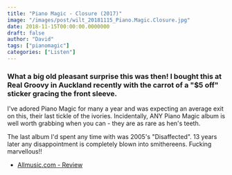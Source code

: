 ```yaml
---
title: "Piano Magic - Closure (2017)"
image: "/images/post/wilt_20181115_Piano.Magic.Closure.jpg"
date: 2018-11-15T00:00:00.0000000
draft: false
author: "David"
tags: ["pianomagic"]
categories: ["Listen"]
---
```

### What a big old pleasant surprise this was then! I bought this at Real Groovy in Auckland recently with the carrot of a "$5 off" sticker gracing the front sleeve.

 I've adored Piano Magic for many a year and was expecting an average exit on this, their last tickle of the ivories. Incidentally, ANY Piano Magic album is well worth grabbing when you can - they are as rare as hen's teeth.

 The last album I'd spent any time with was 2005's "Disaffected". 13 years later any disappointment is completely blown into smithereens. Fucking marvellous!!

-  [Allmusic.com - Review](https://www.allmusic.com/album/closure-mw0002984985)